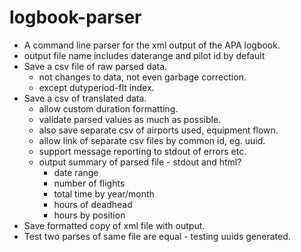 # logbook-parser

- A command line parser for the xml output of the APA logbook.
- output file name includes daterange and pilot id by default
- Save a csv file of raw parsed data.
  - not changes to data, not even garbage correction.
  - except dutyperiod-flt index.
- Save a csv of translated data.
  - allow custom duration formatting.
  - validate parsed values as much as possible.
  - also save separate csv of airports used, equipment flown.
  - allow link of separate csv files by common id, eg. uuid.
  - support message reporting to stdout of errors etc.
  - output summary of parsed file - stdout and html?
    - date range
    - number of flights
    - total time by year/month
    - hours of deadhead
    - hours by position
- Save formatted copy of xml file with output.
- Test two parses of same file are equal - testing uuids generated.

